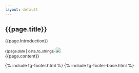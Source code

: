 ```yaml
---
layout: default
---
```


<div class="gs-wrapper-article">
    <div class="gs-wrapper-blog-inner">
        <div class="gs-container-centered">
        <h2>{{page.title}}</h2>
        <p class="gs-standfirst">
            {{page.Introduction}}
        </p>
        <small class="article-date">{{page.date | date_to_string}}</small>
        <img src="{{page.['Main Image']}}">
        <div class="gs-blog-container-inner">
            {{page.content}}
        </div>
    </div>
    </div>
</div>

{% include tg-footer.html %}
{% include tg-footer-base.html %}